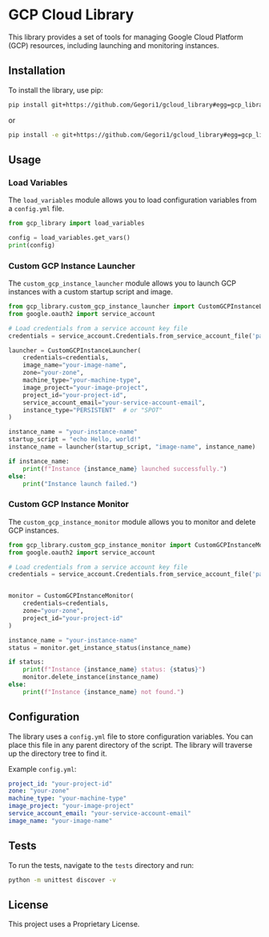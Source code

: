 # GCP Cloud Library

This library provides a set of tools for managing Google Cloud Platform (GCP) resources, including launching and monitoring instances.

## Installation

To install the library, use pip:

```bash
pip install git+https://github.com/Gegori1/gcloud_library#egg=gcp_library
```

or

```bash
pip install -e git+https://github.com/Gegori1/gcloud_library#egg=gcp_library --config-settings editable_mode=strict
```

## Usage

### Load Variables

The `load_variables` module allows you to load configuration variables from a `config.yml` file.

```python
from gcp_library import load_variables

config = load_variables.get_vars()
print(config)
```

### Custom GCP Instance Launcher

The `custom_gcp_instance_launcher` module allows you to launch GCP instances with a custom startup script and image.

```python
from gcp_library.custom_gcp_instance_launcher import CustomGCPInstanceLauncher
from google.oauth2 import service_account

# Load credentials from a service account key file
credentials = service_account.Credentials.from_service_account_file('path/to/your/service_account_key.json')

launcher = CustomGCPInstanceLauncher(
    credentials=credentials,
    image_name="your-image-name",
    zone="your-zone",
    machine_type="your-machine-type",
    image_project="your-image-project",
    project_id="your-project-id",
    service_account_email="your-service-account-email",
    instance_type="PERSISTENT"  # or "SPOT"
)

instance_name = "your-instance-name"
startup_script = "echo Hello, world!"
instance_name = launcher(startup_script, "image-name", instance_name)

if instance_name:
    print(f"Instance {instance_name} launched successfully.")
else:
    print("Instance launch failed.")
```

### Custom GCP Instance Monitor

The `custom_gcp_instance_monitor` module allows you to monitor and delete GCP instances.

```python
from gcp_library.custom_gcp_instance_monitor import CustomGCPInstanceMonitor
from google.oauth2 import service_account

# Load credentials from a service account key file
credentials = service_account.Credentials.from_service_account_file('path/to/your/service_account_key.json')


monitor = CustomGCPInstanceMonitor(
    credentials=credentials,
    zone="your-zone",
    project_id="your-project-id"
)

instance_name = "your-instance-name"
status = monitor.get_instance_status(instance_name)

if status:
    print(f"Instance {instance_name} status: {status}")
    monitor.delete_instance(instance_name)
else:
    print(f"Instance {instance_name} not found.")
```

## Configuration

The library uses a `config.yml` file to store configuration variables. You can place this file in any parent directory of the script.  The library will traverse up the directory tree to find it.

Example `config.yml`:

```yaml
project_id: "your-project-id"
zone: "your-zone"
machine_type: "your-machine-type"
image_project: "your-image-project"
service_account_email: "your-service-account-email"
image_name: "your-image-name"
```

## Tests

To run the tests, navigate to the `tests` directory and run:

```bash
python -m unittest discover -v
```

## License

This project uses a Proprietary License.